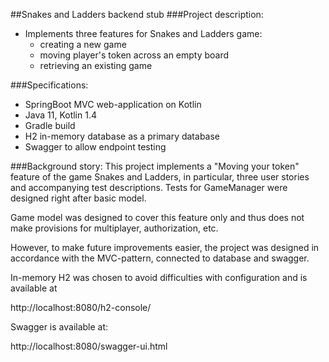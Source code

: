 ##Snakes and Ladders backend stub
###Project description:
* Implements three features for Snakes and Ladders game:
    * creating a new game
    * moving player's token across an empty board
    * retrieving an existing game

###Specifications:
* SpringBoot MVC web-application on Kotlin
* Java 11, Kotlin 1.4
* Gradle build
* H2 in-memory database as a primary database
* Swagger to allow endpoint testing

###Background story:
This project implements a "Moving your token" feature of the game Snakes and Ladders, in particular, three user stories and accompanying test descriptions. Tests for GameManager were designed right after basic model.   

Game model was designed to cover this feature only and thus does not make provisions for multiplayer, authorization, etc.

However, to make future improvements easier, the project was designed in accordance with the MVC-pattern, connected to database and swagger.

In-memory H2 was chosen to avoid difficulties with configuration and is available at

http://localhost:8080/h2-console/

Swagger is available at:

http://localhost:8080/swagger-ui.html